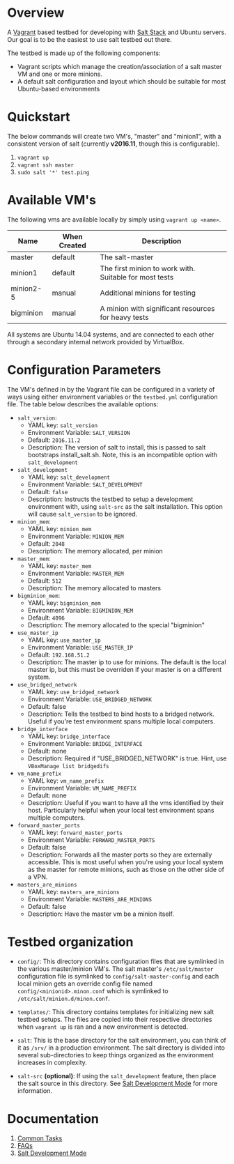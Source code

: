 # Overview

A [Vagrant](https://www.vagrantup.com) based testbed for developing with [Salt Stack](http://saltstack.com) and Ubuntu servers. Our goal is to be the easiest to use salt testbed out there.

The testbed is made up of the following components:

* Vagrant scripts which manage the creation/association of a salt master VM and one or more minions.
* A default salt configuration and layout which should be suitable for most Ubuntu-based environments

# Quickstart

The below commands will create two VM's, "master" and "minion1", with a consistent version of salt (currently **v2016.11**, though this is configurable).

1. `vagrant up`
2. `vagrant ssh master` 
3. `sudo salt '*' test.ping`

# Available VM's

The following vms are available locally by simply using `vagrant up <name>`.

|Name      |When Created|Description           |
|----------|------------|----------------------|
|master    |default|The salt-master            |
|minion1   |default|The first minion to work with. Suitable for most tests|
|minion2-5 |manual|Additional minions for testing|
|bigminion |manual|A minion with significant resources for heavy tests|

All systems are Ubuntu 14.04 systems, and are connected to each other through a secondary internal network provided by VirtualBox.

# Configuration Parameters

The VM's defined in by the Vagrant file can be configured in a variety of ways using either environment variables or the `testbed.yml` configuration file. The table below describes the available options:


* `salt_version`:
  * YAML key: `salt_version`
  * Environment Variable: `SALT_VERSION`
  * Default: `2016.11.2`
  * Description: The version of salt to install, this is passed to salt bootstraps install_salt.sh. Note, this is an incompatible option with `salt_development`
* `salt_development`
  * YAML key: `salt_development`
  * Environment Variable: `SALT_DEVELOPMENT`
  * Default: `false`
  * Description: Instructs the testbed to setup a development environment with, using `salt-src` as the salt installation. This option will cause `salt_version` to be ignored.
* `minion_mem`:
  * YAML key: `minion_mem`
  * Environment Variable: `MINION_MEM`
  * Default: `2048`
  * Description: The memory allocated, per minion
* `master_mem`:
  * YAML key: `master_mem`
  * Environment Variable: `MASTER_MEM`
  * Default: `512`
  * Description: The memory allocated to masters
* `bigminion_mem`:
  * YAML key: `bigminion_mem`
  * Environment Variable: `BIGMINION_MEM`
  * Default: `4096`
  * Description: The memory allocated to the special "bigminion"
* `use_master_ip`
  * YAML key: `use_master_ip`
  * Environment Variable: `USE_MASTER_IP`
  * Default: `192.168.51.2`
  * Description: The master ip to use for minions. The default is the local master ip, but this must be overriden if your master is on a different system.
* `use_bridged_network`
  * YAML key: `use_bridged_network`
  * Environment Variable: `USE_BRIDGED_NETWORK`
  * Default: false
  * Description: Tells the testbed to bind hosts to a bridged network. Useful if you're test environment spans multiple local computers.
* `bridge_interface`
  * YAML key: `bridge_interface`
  * Environment Variable: `BRIDGE_INTERFACE`
  * Default: none
  * Description: Required if "USE_BRIDGED_NETWORK" is true. Hint, use `VBoxManage list bridgedifs` 
* `vm_name_prefix`
  * YAML key: `vm_name_prefix`
  * Environment Variable: `VM_NAME_PREFIX`
  * Default: none
  * Description: Useful if you want to have all the vms identified by their host. Particularly helpful when your local test environment spans multiple computers.
* `forward_master_ports`
  * YAML key: `forward_master_ports`
  * Environment Variable: `FORWARD_MASTER_PORTS`
  * Default: false
  * Description: Forwards all the master ports so they are externally accessible. This is most useful when you're using your local system as the master for remote minions, such as those on the other side of a VPN.
* `masters_are_minions`
  * YAML key: `masters_are_minions`
  * Environment Variable: `MASTERS_ARE_MINIONS`
  * Default: false
  * Description: Have the master vm be a minion itself.

# Testbed organization

* `config/`: This directory contains configuration files that are symlinked in the various master/minion VM's. The salt master's `/etc/salt/master` configuration file is symlinked to `config/salt-master-config` and each local minion gets an override config file named `config/<minionid>.minon.conf` which is symlinked to `/etc/salt/minion.d/minon.conf`.
  
* `templates/`: This directory contains templates for initializing new salt testbed setups. The files are copied into their respective directories when `vagrant up` is ran and a new environment is detected.

* `salt`: This is the base directory for the salt environment, you can think of it as `/srv/` in a production environment. The salt directory is divided into several sub-directories to keep things organized as the environment increases in complexity.

* `salt-src` **(optional)**: If using the `salt_development` feature, then place the salt source in this directory. See [Salt Development Mode](docs/salt-development-mode.md) for more information.

# Documentation

1. [Common Tasks](docs/common-tasks.md)
3. [FAQs](docs/faqs.md)
6. [Salt Development Mode](docs/salt-development-mode.md)